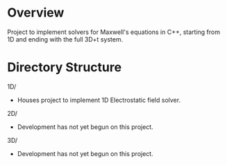 # Overview
Project to implement solvers for Maxwell's equations in C++, starting from 1D and ending with the full 3D+t system.

# Directory Structure
1D/
- Houses project to implement 1D Electrostatic field solver.

2D/
- Development has not yet begun on this project.

3D/
- Development has not yet begun on this project.